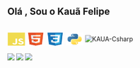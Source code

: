 ## Olá , Sou o Kauã Felipe 

<div style="display: inline_block"><br>
  <img align="center" alt="KAUA-Js" height="30" width="40" src="https://raw.githubusercontent.com/devicons/devicon/master/icons/javascript/javascript-plain.svg">
  <img align="center" alt="KAUA-HTML" height="30" width="40" src="https://raw.githubusercontent.com/devicons/devicon/master/icons/html5/html5-original.svg">
  <img align="center" alt="KAUA-CSS" height="30" width="40" src="https://raw.githubusercontent.com/devicons/devicon/master/icons/css3/css3-original.svg">
  <img align="center" alt="KAUA-Python" height="30" width="40" src="https://raw.githubusercontent.com/devicons/devicon/master/icons/python/python-original.svg">
  <img align="center" alt="KAUA-Csharp" height="30" width="30" src="https://cdn-icons-png.flaticon.com/256/6132/6132222.png">
</div>
<br>
<div> 
  <a href="https://www.instagram.com/kauafelipegm_" target="_blank"><img src="https://img.shields.io/badge/-Instagram-%23E4405F?style=for-the-badge&logo=instagram&logoColor=white" target="_blank"></a>
  <a href = "mailto:kauafgm18@gmail.com"><img src="https://img.shields.io/badge/-Gmail-%23333?style=for-the-badge&logo=gmail&logoColor=white" target="_blank"></a>
  <a href="https://www.google.com/url?sa=t&rct=j&q=&esrc=s&source=web&cd=&ved=2ahUKEwjo9IKS-piKAxVjppUCHfRWHg0QFnoECBUQAQ&url=https%3A%2F%2Fbr.linkedin.com%2Fin%2Fkau%25C3%25A3-felipe-gomes-medeiros-15b770337&usg=AOvVaw2A37rw8MSSWKIi7H4owfpw&opi=89978449" target="_blank"><img src="https://img.shields.io/badge/-LinkedIn-%230077B5?style=for-the-badge&logo=linkedin&logoColor=white" target="_blank"></a> 
</div>
